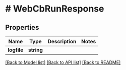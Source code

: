 # # WebCbRunResponse

## Properties

Name | Type | Description | Notes
------------ | ------------- | ------------- | -------------
**logfile** | **string** |  |

[[Back to Model list]](../../README.md#models) [[Back to API list]](../../README.md#endpoints) [[Back to README]](../../README.md)
